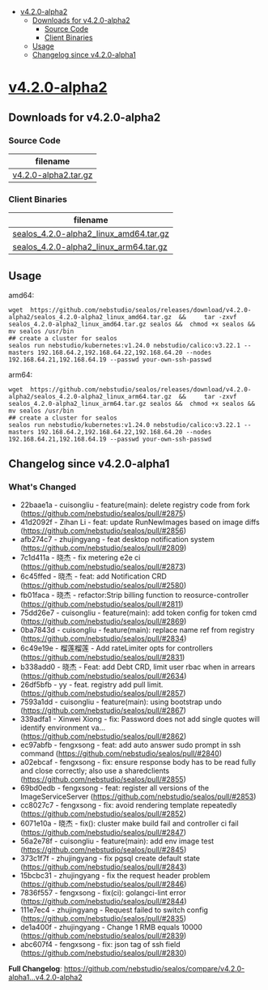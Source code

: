 - [v4.2.0-alpha2](#v420-alpha2)
  - [Downloads for v4.2.0-alpha2](#downloads-for-v420-alpha2)
    - [Source Code](#source-code)
    - [Client Binaries](#client-binaries)
  - [Usage](#usage)
  - [Changelog since v4.2.0-alpha1](#changelog-since-v420-alpha1)

# [v4.2.0-alpha2](https://github.com/nebstudio/sealos/releases/tag/v4.2.0-alpha2)

## Downloads for v4.2.0-alpha2

### Source Code

filename |
-------- |
[v4.2.0-alpha2.tar.gz](https://github.com/nebstudio/sealos/archive/refs/tags/v4.2.0-alpha2.tar.gz) |

### Client Binaries

filename |
-------- |
[sealos_4.2.0-alpha2_linux_amd64.tar.gz](https://github.com/nebstudio/sealos/releases/download/v4.2.0-alpha2/sealos_4.2.0-alpha2_linux_amd64.tar.gz) |
[sealos_4.2.0-alpha2_linux_arm64.tar.gz](https://github.com/nebstudio/sealos/releases/download/v4.2.0-alpha2/sealos_4.2.0-alpha2_linux_arm64.tar.gz) |

## Usage

amd64:

```shell
wget  https://github.com/nebstudio/sealos/releases/download/v4.2.0-alpha2/sealos_4.2.0-alpha2_linux_amd64.tar.gz  &&     tar -zxvf sealos_4.2.0-alpha2_linux_amd64.tar.gz sealos &&  chmod +x sealos && mv sealos /usr/bin
## create a cluster for sealos
sealos run nebstudio/kubernetes:v1.24.0 nebstudio/calico:v3.22.1 --masters 192.168.64.2,192.168.64.22,192.168.64.20 --nodes 192.168.64.21,192.168.64.19 --passwd your-own-ssh-passwd
```

arm64:

```shell
wget  https://github.com/nebstudio/sealos/releases/download/v4.2.0-alpha2/sealos_4.2.0-alpha2_linux_arm64.tar.gz  &&     tar -zxvf sealos_4.2.0-alpha2_linux_arm64.tar.gz sealos &&  chmod +x sealos && mv sealos /usr/bin
## create a cluster for sealos
sealos run nebstudio/kubernetes:v1.24.0 nebstudio/calico:v3.22.1 --masters 192.168.64.2,192.168.64.22,192.168.64.20 --nodes 192.168.64.21,192.168.64.19 --passwd your-own-ssh-passwd
```

## Changelog since v4.2.0-alpha1

### What's Changed
* 22baae1a - cuisongliu - feature(main): delete registry code from fork (https://github.com/nebstudio/sealos/pull/#2875)
* 41d2092f - Zihan Li - feat: update RunNewImages based on image diffs (https://github.com/nebstudio/sealos/pull/#2856)
* afb274c7 - zhujingyang - feat desktop notification system (https://github.com/nebstudio/sealos/pull/#2809)
* 7c1d411a - 晓杰 - fix metering e2e ci (https://github.com/nebstudio/sealos/pull/#2873)
* 6c45ffed - 晓杰 - feat: add Notification CRD (https://github.com/nebstudio/sealos/pull/#2580)
* fb01faca - 晓杰 - refactor:Strip billing function to reosurce-controller (https://github.com/nebstudio/sealos/pull/#2811)
* 75dd26e7 - cuisongliu - feature(main): add token config for token cmd (https://github.com/nebstudio/sealos/pull/#2869)
* 0ba7843d - cuisongliu - feature(main): replace name ref from registry (https://github.com/nebstudio/sealos/pull/#2834)
* 6c49e19e - 榴莲榴莲 - Add rateLimiter opts for controllers (https://github.com/nebstudio/sealos/pull/#2831)
* b338add0 - 晓杰 - Feat: add Debt CRD, limit user rbac when in arrears (https://github.com/nebstudio/sealos/pull/#2634)
* 26df5bfb - yy - feat. registry add pull limit. (https://github.com/nebstudio/sealos/pull/#2857)
* 7593a1dd - cuisongliu - feature(main): using bootstrap undo (https://github.com/nebstudio/sealos/pull/#2867)
* 339adfa1 - Xinwei Xiong - fix: Password does not add single quotes will identify environment va… (https://github.com/nebstudio/sealos/pull/#2862)
* ec97abfb - fengxsong - feat: add auto answer sudo prompt in ssh command (https://github.com/nebstudio/sealos/pull/#2840)
* a02ebcaf - fengxsong - fix: ensure response body has to be read fully and close correctly; also use a sharedclients (https://github.com/nebstudio/sealos/pull/#2855)
* 69bd0edb - fengxsong - feat: register all versions of the ImageServiceServer (https://github.com/nebstudio/sealos/pull/#2853)
* cc8027c7 - fengxsong - fix: avoid rendering template repeatedly (https://github.com/nebstudio/sealos/pull/#2852)
* 6071e10a - 晓杰 - fix(): cluster make build fail and controller ci fail (https://github.com/nebstudio/sealos/pull/#2847)
* 56a2e78f - cuisongliu - feature(main): add env image test (https://github.com/nebstudio/sealos/pull/#2845)
* 373c1f7f - zhujingyang - fix pgsql create default state (https://github.com/nebstudio/sealos/pull/#2843)
* 15bcbc31 - zhujingyang - fix the request header problem (https://github.com/nebstudio/sealos/pull/#2846)
* 7836f557 - fengxsong - fix(ci): golangci-lint error (https://github.com/nebstudio/sealos/pull/#2844)
* 111e7ec4 - zhujingyang - Request failed to switch config (https://github.com/nebstudio/sealos/pull/#2835)
* de1a400f - zhujingyang - Change 1 RMB equals 10000 (https://github.com/nebstudio/sealos/pull/#2839)
* abc607f4 - fengxsong - fix: json tag of ssh field (https://github.com/nebstudio/sealos/pull/#2830)

**Full Changelog**: https://github.com/nebstudio/sealos/compare/v4.2.0-alpha1...v4.2.0-alpha2

